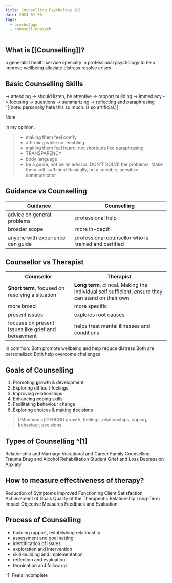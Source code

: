 ```yaml
---
title: Counselling Psychology 101
date: 2024-01-06
tags:
  - psychology
  - counsellingpsych
---
```

## What is [[Counselling]]?
a generalist health service specialty in professional psychology
to help improve wellbeing
alleviate distress 
resolve crises

## Basic Counselling Skills 
-> attending
-> should listen, be attentive
-> rapport building
-> immediacy
-> focusing
-> questions
-> summarizing
-> reflecting and paraphrasing ^[(note: personally hate this so much. Is so artificial.)]

>[!NOTE]
in my opinion, 
>- making them feel comfy 
>- affirming while not enabling
>- making them feel heard, not shortcuts like paraphrasing
>- TRANSPARENCY 
>- body language 
>- be a guide, not be an advisor; DON'T SOLVE the problems. Make them self-sufficient 
>Basically, be a sensible, sensitive communicator 

## Guidance vs Counselling 

| Guidance                         | Counselling                                          |
| -------------------------------- | ---------------------------------------------------- |
| advice on general problems       | professional help                                    |
| broader scope                    | more in-depth                                        |
| anyone with experience can guide | professional counsellor who is trained and certified |

## Counsellor vs Therapist

| Counsellor                                          | Therapist                                                                                         |
| --------------------------------------------------- | ------------------------------------------------------------------------------------------------- |
| **Short term**, focused on resolving a situation    | **Long term**, clincal. Making the individual self sufficient, ensure they can stand on their own |
| more broad                                          | more specific                                                                                     |
| present issues                                      | explores root causes                                                                              |
| focuses on present issues like grief and bereavment | helps treat mental illnesses and conditions                                                       |
In common: 
Both promote wellbeing and help reduce distress
Both are personalized 
Both help overcome challenges
## Goals of Counselling 
1. Promoting **g**rowth & development
2. Exploring difficult **f**eelings
3. Improving **r**elationships
4. Enhancing **c**oping skills
5. Facilitating **b**ehaviour change
6. Exploring choices & making **d**ecisions

>[!Mnemonic]
>GFRCBD
growth, feelings, relationships, coping, behaviour, decisions

## Types of Counselling ^[1]
Relationship and Marriage
Vocational and Career
Family Counselling
Trauma
Drug and Alcohol
Rehabilitation 
Student
Grief and Loss
Depression 
Anxiety

## How to measure effectiveness of therapy?
Reduction of Symptoms
Improved Functioning
Client Satisfaction
Achievement of Goals
Quality of the Therapeutic Relationship
Long-Term Impact
Objective Measures
Feedback and Evaluation

## Process of Counselling 
- building rapport, establishing relationship
- assessment and goal setting
- identification of issues
- exploration and intervention
- skill-building and implementation
- reflection and evaluation
- termination and follow up 

^1: Feels incomplete